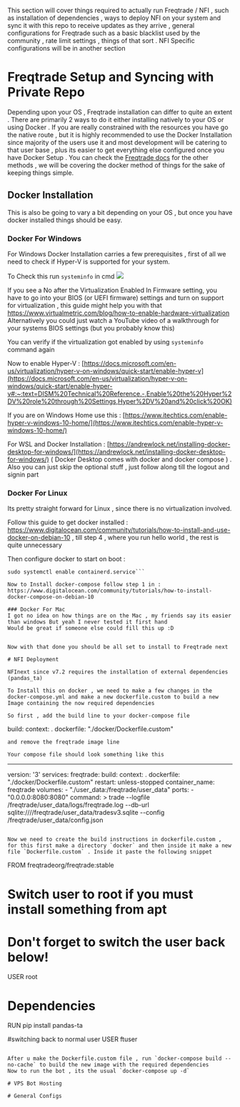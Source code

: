 This section will cover things required to actually run Freqtrade / NFI , such as installation of dependencies , ways to deploy NFI on your system and sync it with this repo to receive updates as they arrive , general configurations for Freqtrade such as a basic blacklist used by the community , rate limit settings , things of that sort . NFI Specific configurations will be in another section

# Freqtrade Setup and Syncing with Private Repo

Depending upon your OS , Freqtrade installation can differ to quite an extent . There are primarily 2 ways to do it either installing natively to your OS or using Docker . If you are really constrained with the resources you have go the native route , but it is highly recommended to use the Docker Installation since majority of the users use it and most development will be catering to that user base , plus its easier to get everything else configured once you have Docker Setup . You can check the [Freqtrade docs](https://www.freqtrade.io/en/stable/installation/) for the other methods , we will be covering the docker method of things for the sake of keeping things simple. 

## Docker Installation
This is also be going to vary a bit depending on your OS , but once you have docker installed things should be easy.

### Docker For Windows
For Windows Docker Installation carries a few prerequisites , first of all we need to check if Hyper-V is supported for your system.

To Check this run `systeminfo` in cmd
![](https://s3.us-west-2.amazonaws.com/secure.notion-static.com/3bc44937-34c2-4aaa-8a4f-7ae74f293d13/Untitled.png?X-Amz-Algorithm=AWS4-HMAC-SHA256&X-Amz-Credential=AKIAT73L2G45O3KS52Y5%2F20210802%2Fus-west-2%2Fs3%2Faws4_request&X-Amz-Date=20210802T134639Z&X-Amz-Expires=86400&X-Amz-Signature=4e1d4745b2548651e870f7b06abefb6de910efa5e8aa89dc81bf6582af479fcd&X-Amz-SignedHeaders=host&response-content-disposition=filename%20%3D%22Untitled.png%22)

If you see a No after the Virtualization Enabled In Firmware setting, you have to go into your BIOS (or UEFI firmware) settings and turn on support for virtualization , this guide might help you with that https://www.virtualmetric.com/blog/how-to-enable-hardware-virtualization
Alternatively you could just watch a YouTube video of a walkthrough for your systems BIOS settings (but you probably know this)

You can verify if the virtualization got enabled by using `systeminfo` command again

Now to enable Hyper-V : [https://docs.microsoft.com/en-us/virtualization/hyper-v-on-windows/quick-start/enable-hyper-v](https://docs.microsoft.com/en-us/virtualization/hyper-v-on-windows/quick-start/enable-hyper-v#:~:text=DISM%20Technical%20Reference.-,Enable%20the%20Hyper%2DV%20role%20through%20Settings,Hyper%2DV%20and%20click%20OK) 

If you are on Windows Home use this : [https://www.itechtics.com/enable-hyper-v-windows-10-home/](https://www.itechtics.com/enable-hyper-v-windows-10-home/)

For WSL and Docker Installation : [https://andrewlock.net/installing-docker-desktop-for-windows/](https://andrewlock.net/installing-docker-desktop-for-windows/)
( Docker Desktop comes with docker and docker compose ) . Also you can just skip the optional stuff , just follow along till the logout and signin part


### Docker For Linux
Its pretty straight forward for Linux , since there is no virtualization involved.

Follow this guide to get docker installed : https://www.digitalocean.com/community/tutorials/how-to-install-and-use-docker-on-debian-10 , till step 4 , where you run hello world , the rest is quite unnecessary 

Then configure docker to start on boot :
```sudo systemctl enable docker.service
sudo systemctl enable containerd.service```

Now to Install docker-compose follow step 1 in : https://www.digitalocean.com/community/tutorials/how-to-install-docker-compose-on-debian-10

### Docker For Mac
I got no idea on how things are on the Mac , my friends say its easier than windows But yeah I never tested it first hand 
Would be great if someone else could fill this up :D


Now with that done you should be all set to install to Freqtrade next

# NFI Deployment

NFInext since v7.2 requires the installation of external dependencies (pandas_ta)

To Install this on docker , we need to make a few changes in the docker-compose.yml and make a new dockerfile.custom to build a new Image containing the now required dependencies

So first , add the build line to your docker-compose file
```
 build:
      context: .
      dockerfile: "./docker/Dockerfile.custom"
```
and remove the freqtrade image line

Your compose file should look something like this
```
---
version: '3'
services:
  freqtrade:
    build:
      context: .
      dockerfile: "./docker/Dockerfile.custom"
    restart: unless-stopped
    container_name: freqtrade
    volumes:
      - "./user_data:/freqtrade/user_data"
    ports:
      - "0.0.0.0:8080:8080"
    command: >
      trade
      --logfile /freqtrade/user_data/logs/freqtrade.log
      --db-url sqlite:////freqtrade/user_data/tradesv3.sqlite
      --config /freqtrade/user_data/config.json
```

Now we need to create the build instructions in dockerfile.custom , for this first make a directory `docker` and then inside it make a new file `Dockerfile.custom` . Inside it paste the following snippet
```
FROM freqtradeorg/freqtrade:stable

# Switch user to root if you must install something from apt
# Don't forget to switch the user back below!
USER root

# Dependencies
RUN pip install pandas-ta

#switching back to normal user
USER ftuser
```

After u make the Dockerfile.custom file , run `docker-compose build --no-cache` to build the new image with the required dependencies
Now to run the bot , its the usual `docker-compose up -d` 

# VPS Bot Hosting

# General Configs

